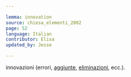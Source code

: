 ```yaml
---

lemma: innovation
source: chiesa_elementi_2002
page: 52
language: Italian
contributor: Elisa
updated_by: Jesse

---
```


innovazioni (errori, [aggiunte](addition.html), [eliminazioni](deletion.html), ecc.).
